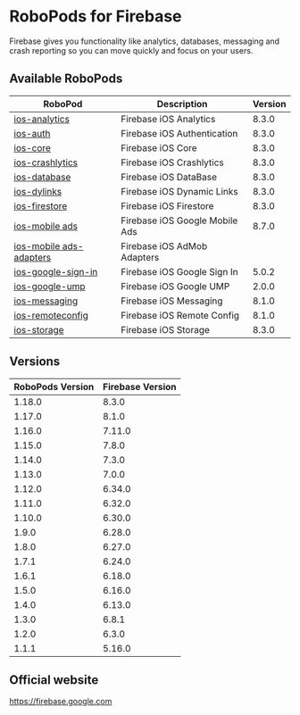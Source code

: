 # RoboPods for Firebase

Firebase gives you functionality like analytics, databases, messaging and crash reporting so you can move quickly and focus on your users.

## Available RoboPods

| RoboPod                                  | Description                   | Version |
|------------------------------------------|-------------------------------|---------|
| [ios-analytics](ios-analytics/)          | Firebase iOS Analytics        | 8.3.0   |
| [ios-auth](ios-auth/)                    | Firebase iOS Authentication   | 8.3.0   |
| [ios-core](ios-core/)                    | Firebase iOS Core             | 8.3.0   |
| [ios-crashlytics](ios-crashlytics/)      | Firebase iOS Crashlytics      | 8.3.0   |
| [ios-database](ios-database/)            | Firebase iOS DataBase         | 8.3.0   |
| [ios-dylinks](ios-dylinks/)              | Firebase iOS Dynamic Links    | 8.3.0   |
| [ios-firestore](ios-firestore/)          | Firebase iOS Firestore        | 8.3.0   |
| [ios-mobile ads](ios-google-mobile-ads/) | Firebase iOS Google Mobile Ads| 8.7.0   |
| [ios-mobile ads-adapters](ios-google-mobile-ads-adapters/)| Firebase iOS AdMob Adapters|   |
| [ios-google-sign-in](ios-google-sign-in/)| Firebase iOS Google Sign In   | 5.0.2   |
| [ios-google-ump](ios-google-ump/)        | Firebase iOS Google UMP       | 2.0.0   |
| [ios-messaging](ios-messaging/)          | Firebase iOS Messaging        | 8.1.0   |
| [ios-remoteconfig](ios-remoteconfig/)    | Firebase iOS Remote Config    | 8.1.0   |
| [ios-storage](ios-storage/)              | Firebase iOS Storage          | 8.3.0   |

## Versions

| RoboPods Version  | Firebase Version    |
|-------------------|---------------------|
| 1.18.0            | 8.3.0               |
| 1.17.0            | 8.1.0               |
| 1.16.0            | 7.11.0              |
| 1.15.0            | 7.8.0               |
| 1.14.0            | 7.3.0               |
| 1.13.0            | 7.0.0               |
| 1.12.0            | 6.34.0              |
| 1.11.0            | 6.32.0              |
| 1.10.0            | 6.30.0              |
| 1.9.0             | 6.28.0              |
| 1.8.0             | 6.27.0              |
| 1.7.1             | 6.24.0              |
| 1.6.1             | 6.18.0              |
| 1.5.0             | 6.16.0              |
| 1.4.0             | 6.13.0              |
| 1.3.0             | 6.8.1               |
| 1.2.0             | 6.3.0               |
| 1.1.1             | 5.16.0              |

## Official website

https://firebase.google.com